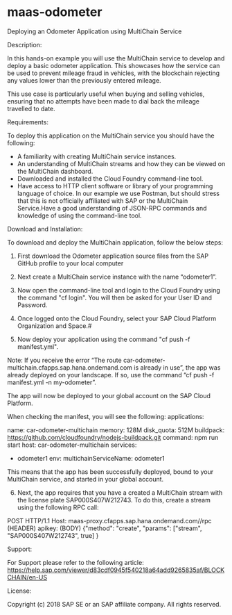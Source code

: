 # maas-odometer

Deploying an Odometer Application using MultiChain Service

Description:

In this hands-on example you will use the MultiChain service to develop and deploy a basic odometer application. This showcases how the service can be used to prevent mileage fraud in vehicles, with the blockchain rejecting any values lower than the previously entered mileage. 

This use case is particularly useful when buying and selling vehicles, ensuring that no attempts have been made to dial back the mileage travelled to date.

Requirements:

To deploy this application on the MultiChain service you should have the following:
- A familiarity with creating MultiChain service instances. 
- An understanding of MultiChain streams and how they can be viewed on the MultiChain dashboard. 
- Downloaded and installed the Cloud Foundry command-line tool.
- Have access to HTTP client software or library of your programming language of choice. In our example we use Postman, but should stress that this is not officially affiliated with SAP or the MultiChain Service.Have a good understanding of JSON-RPC commands and knowledge of using the command-line tool.

Download and Installation:

To download and deploy the MultiChain application, follow the below steps:

1. First download the Odometer application source files from the SAP GitHub profile to your local computer

2. Next create a MultiChain service instance with the name “odometer1”.

3. Now open the command-line tool and login to the Cloud Foundry using the command "cf login". You will then be asked for your User ID and Password.

4. Once logged onto the Cloud Foundry, select your SAP Cloud Platform Organization and Space.#

5. Now deploy your application using the command "cf push -f manifest.yml".

Note: If you receive the error “The route car-odometer-multichain.cfapps.sap.hana.ondemand.com is already in use”, the app was already deployed on your landscape. If so, use the command “cf push -f manifest.yml -n my-odometer”. 

The app will now be deployed to your global account on the SAP Cloud Platform. 

When checking the manifest, you will see the following:
applications:

 name: car-odometer-multichain
  memory: 128M
  disk_quota: 512M
  buildpack: https://github.com/cloudfoundry/nodejs-buildpack.git
  command: npm run start
  host: car-odometer-multichain
  services:
  - odometer1
  env:
    multichainServiceName: odometer1

This means that the app has been successfully deployed, bound to your MultiChain service, and started in your global account.

6. Next, the app requires that you have a created a MultiChain stream with the license plate SAP000S407W212743. To do this, create a stream using the following RPC call:

POST  HTTP/1.1
Host: maas-proxy.cfapps.sap.hana.ondemand.com/<instance ID>/rpc
(HEADER) apikey: <your API Key>
(BODY) {"method": "create", "params": ["stream", "SAP000S407W212743", true] }

Support:

For Support please refer to the following article: https://help.sap.com/viewer/d83cdf0945f540218a64add9265835af/BLOCKCHAIN/en-US

License:

Copyright (c) 2018 SAP SE or an SAP affiliate company. All rights reserved.



